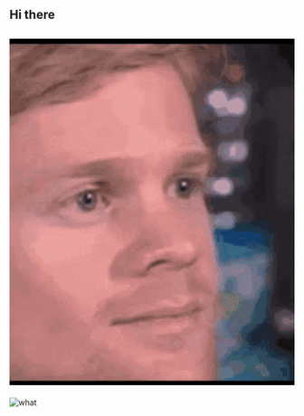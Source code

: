 ## Hi there

## ![what](./blink.gif)

<img src="https://github.com/snippets-n-memes/.github/blob/master/profile/blink.gif" alt="what" style="max-width: 100%;">
